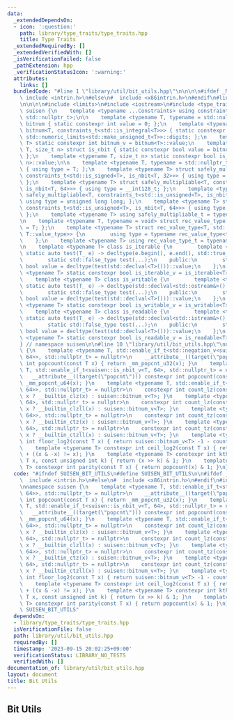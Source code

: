 ```yaml
---
data:
  _extendedDependsOn:
  - icon: ':question:'
    path: library/type_traits/type_traits.hpp
    title: Type Traits
  _extendedRequiredBy: []
  _extendedVerifiedWith: []
  _isVerificationFailed: false
  _pathExtension: hpp
  _verificationStatusIcon: ':warning:'
  attributes:
    links: []
  bundledCode: "#line 1 \"library/util/bit_utils.hpp\"\n\n\n\n#ifdef _MSC_VER\n# \
    \ include <intrin.h>\n#else\n#  include <x86intrin.h>\n#endif\n#line 1 \"library/type_traits/type_traits.hpp\"\
    \n\n\n\n#include <limits>\n#include <iostream>\n#include <type_traits>\n\nnamespace\
    \ suisen {\n    template <typename ...Constraints> using constraints_t = std::enable_if_t<std::conjunction_v<Constraints...>,\
    \ std::nullptr_t>;\n\n    template <typename T, typename = std::nullptr_t> struct\
    \ bitnum { static constexpr int value = 0; };\n    template <typename T> struct\
    \ bitnum<T, constraints_t<std::is_integral<T>>> { static constexpr int value =\
    \ std::numeric_limits<std::make_unsigned_t<T>>::digits; };\n    template <typename\
    \ T> static constexpr int bitnum_v = bitnum<T>::value;\n    template <typename\
    \ T, size_t n> struct is_nbit { static constexpr bool value = bitnum_v<T> == n;\
    \ };\n    template <typename T, size_t n> static constexpr bool is_nbit_v = is_nbit<T,\
    \ n>::value;\n\n    template <typename T, typename = std::nullptr_t> struct safely_multipliable\
    \ { using type = T; };\n    template <typename T> struct safely_multipliable<T,\
    \ constraints_t<std::is_signed<T>, is_nbit<T, 32>>> { using type = long long;\
    \ };\n    template <typename T> struct safely_multipliable<T, constraints_t<std::is_signed<T>,\
    \ is_nbit<T, 64>>> { using type = __int128_t; };\n    template <typename T> struct\
    \ safely_multipliable<T, constraints_t<std::is_unsigned<T>, is_nbit<T, 32>>> {\
    \ using type = unsigned long long; };\n    template <typename T> struct safely_multipliable<T,\
    \ constraints_t<std::is_unsigned<T>, is_nbit<T, 64>>> { using type = __uint128_t;\
    \ };\n    template <typename T> using safely_multipliable_t = typename safely_multipliable<T>::type;\n\
    \n    template <typename T, typename = void> struct rec_value_type { using type\
    \ = T; };\n    template <typename T> struct rec_value_type<T, std::void_t<typename\
    \ T::value_type>> {\n        using type = typename rec_value_type<typename T::value_type>::type;\n\
    \    };\n    template <typename T> using rec_value_type_t = typename rec_value_type<T>::type;\n\
    \n    template <typename T> class is_iterable {\n        template <typename T_>\
    \ static auto test(T_ e) -> decltype(e.begin(), e.end(), std::true_type{});\n\
    \        static std::false_type test(...);\n    public:\n        static constexpr\
    \ bool value = decltype(test(std::declval<T>()))::value;\n    };\n    template\
    \ <typename T> static constexpr bool is_iterable_v = is_iterable<T>::value;\n\
    \    template <typename T> class is_writable {\n        template <typename T_>\
    \ static auto test(T_ e) -> decltype(std::declval<std::ostream&>() << e, std::true_type{});\n\
    \        static std::false_type test(...);\n    public:\n        static constexpr\
    \ bool value = decltype(test(std::declval<T>()))::value;\n    };\n    template\
    \ <typename T> static constexpr bool is_writable_v = is_writable<T>::value;\n\
    \    template <typename T> class is_readable {\n        template <typename T_>\
    \ static auto test(T_ e) -> decltype(std::declval<std::istream&>() >> e, std::true_type{});\n\
    \        static std::false_type test(...);\n    public:\n        static constexpr\
    \ bool value = decltype(test(std::declval<T>()))::value;\n    };\n    template\
    \ <typename T> static constexpr bool is_readable_v = is_readable<T>::value;\n\
    } // namespace suisen\n\n#line 10 \"library/util/bit_utils.hpp\"\nnamespace suisen\
    \ {\n    template <typename T, std::enable_if_t<std::negation_v<suisen::is_nbit<T,\
    \ 64>>, std::nullptr_t> = nullptr>\n    __attribute__((target(\"popcnt\"))) constexpr\
    \ int popcount(const T x) { return _mm_popcnt_u32(x); }\n    template <typename\
    \ T, std::enable_if_t<suisen::is_nbit_v<T, 64>, std::nullptr_t> = nullptr>\n \
    \   __attribute__((target(\"popcnt\"))) constexpr int popcount(const T x) { return\
    \ _mm_popcnt_u64(x); }\n    template <typename T, std::enable_if_t<std::negation_v<suisen::is_nbit<T,\
    \ 64>>, std::nullptr_t> = nullptr>\n    constexpr int count_lz(const T x) { return\
    \ x ? __builtin_clz(x) : suisen::bitnum_v<T>; }\n    template <typename T, std::enable_if_t<suisen::is_nbit_v<T,\
    \ 64>, std::nullptr_t> = nullptr>\n    constexpr int count_lz(const T x) { return\
    \ x ? __builtin_clzll(x) : suisen::bitnum_v<T>; }\n    template <typename T, std::enable_if_t<std::negation_v<suisen::is_nbit<T,\
    \ 64>>, std::nullptr_t> = nullptr>\n    constexpr int count_tz(const T x) { return\
    \ x ? __builtin_ctz(x) : suisen::bitnum_v<T>; }\n    template <typename T, std::enable_if_t<suisen::is_nbit_v<T,\
    \ 64>, std::nullptr_t> = nullptr>\n    constexpr int count_tz(const T x) { return\
    \ x ? __builtin_ctzll(x) : suisen::bitnum_v<T>; }\n    template <typename T> constexpr\
    \ int floor_log2(const T x) { return suisen::bitnum_v<T> -1 - count_lz(x); }\n\
    \    template <typename T> constexpr int ceil_log2(const T x) { return floor_log2(x)\
    \ + ((x & -x) != x); }\n    template <typename T> constexpr int kth_bit(const\
    \ T x, const unsigned int k) { return (x >> k) & 1; }\n    template <typename\
    \ T> constexpr int parity(const T x) { return popcount(x) & 1; }\n}\n\n"
  code: "#ifndef SUISEN_BIT_UTILS\n#define SUISEN_BIT_UTILS\n\n#ifdef _MSC_VER\n#\
    \  include <intrin.h>\n#else\n#  include <x86intrin.h>\n#endif\n#include \"library/type_traits/type_traits.hpp\"\
    \nnamespace suisen {\n    template <typename T, std::enable_if_t<std::negation_v<suisen::is_nbit<T,\
    \ 64>>, std::nullptr_t> = nullptr>\n    __attribute__((target(\"popcnt\"))) constexpr\
    \ int popcount(const T x) { return _mm_popcnt_u32(x); }\n    template <typename\
    \ T, std::enable_if_t<suisen::is_nbit_v<T, 64>, std::nullptr_t> = nullptr>\n \
    \   __attribute__((target(\"popcnt\"))) constexpr int popcount(const T x) { return\
    \ _mm_popcnt_u64(x); }\n    template <typename T, std::enable_if_t<std::negation_v<suisen::is_nbit<T,\
    \ 64>>, std::nullptr_t> = nullptr>\n    constexpr int count_lz(const T x) { return\
    \ x ? __builtin_clz(x) : suisen::bitnum_v<T>; }\n    template <typename T, std::enable_if_t<suisen::is_nbit_v<T,\
    \ 64>, std::nullptr_t> = nullptr>\n    constexpr int count_lz(const T x) { return\
    \ x ? __builtin_clzll(x) : suisen::bitnum_v<T>; }\n    template <typename T, std::enable_if_t<std::negation_v<suisen::is_nbit<T,\
    \ 64>>, std::nullptr_t> = nullptr>\n    constexpr int count_tz(const T x) { return\
    \ x ? __builtin_ctz(x) : suisen::bitnum_v<T>; }\n    template <typename T, std::enable_if_t<suisen::is_nbit_v<T,\
    \ 64>, std::nullptr_t> = nullptr>\n    constexpr int count_tz(const T x) { return\
    \ x ? __builtin_ctzll(x) : suisen::bitnum_v<T>; }\n    template <typename T> constexpr\
    \ int floor_log2(const T x) { return suisen::bitnum_v<T> -1 - count_lz(x); }\n\
    \    template <typename T> constexpr int ceil_log2(const T x) { return floor_log2(x)\
    \ + ((x & -x) != x); }\n    template <typename T> constexpr int kth_bit(const\
    \ T x, const unsigned int k) { return (x >> k) & 1; }\n    template <typename\
    \ T> constexpr int parity(const T x) { return popcount(x) & 1; }\n}\n#endif //\
    \ SUISEN_BIT_UTILS"
  dependsOn:
  - library/type_traits/type_traits.hpp
  isVerificationFile: false
  path: library/util/bit_utils.hpp
  requiredBy: []
  timestamp: '2023-09-15 20:02:25+09:00'
  verificationStatus: LIBRARY_NO_TESTS
  verifiedWith: []
documentation_of: library/util/bit_utils.hpp
layout: document
title: Bit Utils
---
```

## Bit Utils
